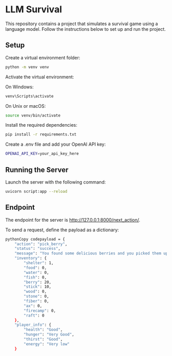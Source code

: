 # LLM Survival

This repository contains a project that simulates a survival game using a language model. Follow the instructions below to set up and run the project.

## Setup

Create a virtual environment folder:

```bash
python -m venv venv
```

Activate the virtual environment:


On Windows:
```bash
venv\Scripts\activate
```
On Unix or macOS:
```bash
source venv/bin/activate
```
Install the required dependencies:

```bash
pip install -r requirements.txt
```

Create a .env file and add your OpenAI API key:
```bash
OPENAI_API_KEY=your_api_key_here
```

## Running the Server
Launch the server with the following command:
```bash
uvicorn script:app --reload
```

## Endpoint

The endpoint for the server is http://127.0.0.1:8000/next_action/.

To send a request, define the payload as a dictionary:
```bash
pythonCopy codepayload = {
    "action": "pick_berry",
    "status": "success",
    "message": "You found some delicious berries and you picked them up!",
    "inventory": {
        "shelter": 1,
        "food": 0,
        "water": 0,
        "fish": 0,
        "berry": 20,
        "stick": 10,
        "wood": 0,
        "stone": 0,
        "fiber": 0,
        "ax": 0,
        "firecamp": 0,
        "raft": 0
    },
    "player_info": {
        "health": "Good",
        "hunger": "Very Good",
        "thirst": "Good",
        "energy": "Very low"
    }
```
